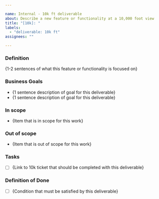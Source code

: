 ```yaml
---

name: Internal - 10k ft deliverable
about: Describe a new feature or functionality at a 10,000 foot view
title: "[10k]: "
labels:
  - "deliverable: 10k ft"
assignees: ""

---
```


### Definition

{1-2 sentences of what this feature or functionality is focused on}

### Business Goals

- {1 sentence description of goal for this deliverable}
- {1 sentence description of goal for this deliverable}

### In scope

- {Item that is in scope for this work}

### Out of scope

- {Item that is out of scope for this work}

### Tasks

- [ ] {Link to 10k ticket that should be completed with this deliverable}

### Definition of Done

- [ ] {Condition that must be satisfied by this deliverable}
